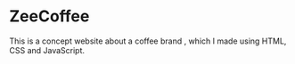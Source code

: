 # ZeeCoffee
This is a concept website about a coffee brand , which I made using HTML, CSS and JavaScript.
